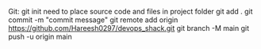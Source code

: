 Git:
git init
need to place source code and files in project folder
git add .
git commit -m "commit message"
git remote add origin https://github.com/Hareesh0297/devops_shack.git
git branch -M main
git push -u origin main
